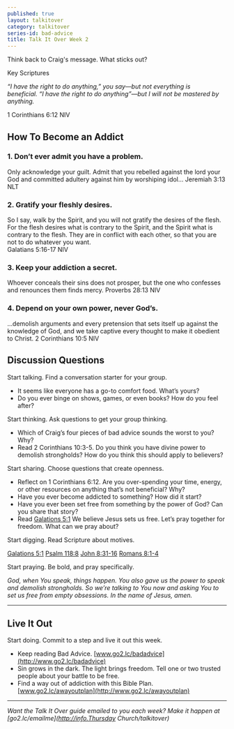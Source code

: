 ```yaml
---
published: true
layout: talkitover
category: talkitover
series-id: bad-advice
title: Talk It Over Week 2
---
```


<p class="lead">Think back to Craig's message. What sticks out?</p> 

Key Scriptures

_“I have the right to do anything,” you say—but not everything is beneficial. “I have the right to do anything”—but I will not be mastered by anything._ 

1 Corinthians 6:12 NIV

## How To Become an Addict

### 1. Don’t ever admit you have a problem.
Only acknowledge your guilt. Admit that you rebelled against the lord your God and committed adultery against him by worshiping idol... 
Jeremiah 3:13 NLT

### 2. Gratify your fleshly desires.
So I say, walk by the Spirit, and you will not gratify the desires of the flesh. For the flesh desires what is contrary to the Spirit, and the Spirit what is contrary to the flesh. They are in conflict with each other, so that you are not to do whatever you want.  
Galatians 5:16-17 NIV

### 3. Keep your addiction a secret.
Whoever conceals their sins does not prosper, but the one who confesses and renounces them finds mercy. 
Proverbs 28:13 NIV

### 4. Depend on your own power, never God’s.
...demolish arguments and every pretension that sets itself up against the knowledge of God, and we take captive every thought to make it obedient to Christ. 
2 Corinthians 10:5 NIV

## Discussion Questions
<p class="lead">Start talking. Find a conversation starter for your group.</p> 

*	It seems like everyone has a go-to comfort food. What’s yours?
*	Do you ever binge on shows, games, or even books? How do you feel after?

<p class="lead">Start thinking. Ask questions to get your group thinking.</p> 

*	Which of Craig’s four pieces of bad advice sounds the worst to you? Why? 
*	Read 2 Corinthians 10:3-5. Do you think you have divine power to demolish strongholds? How do you think this should apply to believers?
 
<p class="lead">Start sharing. Choose questions that create openness.</p> 

*	Reflect on 1 Corinthians 6:12. Are you over-spending your time, energy, or other resources on anything that’s not beneficial? Why?
*	Have you ever become addicted to something? How did it start?
*	Have you ever been set free from something by the power of God? Can you share that story?
* Read [Galations 5:1](https://www.bible.com/bible/111/gal.5.1.niv) We believe Jesus sets us free. Let’s pray together for freedom. What can we pray about?

<p class="lead">Start digging. Read Scripture about motives.</p> 

[Galations 5:1](https://www.bible.com/bible/111/gal.5.1.niv) [Psalm 118:8](https://www.bible.com/bible/111/psa.118.5.niv) [John 8:31-16](https://www.bible.com/bible/111/joh.8.31-36.niv) [Romans 8:1-4](https://www.bible.com/bible/111/rom.8.1-4.niv)

<p class="lead">Start praying. Be bold, and pray specifically.</p> 

_God, when You speak, things happen. You also gave us the power to speak and demolish strongholds. So we’re talking to You now and asking You to set us free from empty obsessions. In the name of Jesus, amen._

* * *

## Live It Out
<p class="lead">Start doing. Commit to a step and live it out this week.</p>

*	Keep reading Bad Advice. [www.go2.lc/badadvice](http://www.go2.lc/badadvice)
* Sin grows in the dark. The light brings freedom. Tell one or two trusted people about your battle to be free.
* Find a way out of addiction with this Bible Plan. [www.go2.lc/awayoutplan](http://www.go2.lc/awayoutplan)

* * *

_Want the Talk It Over guide emailed to you each week? Make it happen at [go2.lc/emailme](http://info.Thursday Church/talkitover)_
